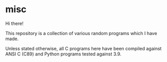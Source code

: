 # misc

Hi there! 

This repository is a collection of various random programs which I have made.

Unless stated otherwise, all C programs here have been compiled against ANSI C
(C89) and Python programs tested against 3.9.
